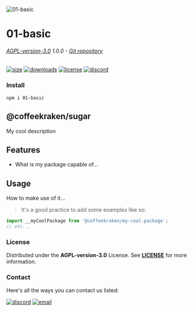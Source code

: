 <!--
/**
 * @name            README
 * @namespace       doc
 * @type            Markdown
 * @platform        md
 * @status          wip
 * @menu            Documentation           /doc/readme
 *
 * @since           2.0.0
 * @author    Olivier Bossel <olivier.bossel@gmail.com> (https://coffeekraken.io)
 */
-->


<!-- image -->

![01-basic](https://cdnv2.coffeekraken.io/readme-header.png)


<!-- header -->

# 01-basic

###### [AGPL-version-3.0](./license) 1.0.0 - [Git repository]()

[![size](https://shields.io/bundlephobia/min/01-basic?style&#x3D;for-the-badge)](https://www.npmjs.com/package/01-basic)
[![downloads](https://shields.io/npm/dm/01-basic?style&#x3D;for-the-badge)](https://www.npmjs.com/package/01-basic)
[![license](https://shields.io/npm/l/01-basic?style&#x3D;for-the-badge)](./LICENSE)
[![discord](https://img.shields.io/discord/940362961682333767?color&#x3D;5100FF&amp;label&#x3D;Join%20us%20on%20Discord&amp;style&#x3D;for-the-badge)](https://discord.gg/HzycksDJ)




<!-- description -->




<!-- install -->

### Install

```shell
npm i 01-basic

```



## @coffeekraken/sugar

My cool description

## Features

-   What is my package capable of...

## Usage

How to make use of it...

> It's a good practice to add some examples like so:

```js
import __myCoolPackage from '@coffeekraken/my-cool-package';
// etc...

```




<!-- doc-menu -->




<!-- License -->

### License

Distributed under the **AGPL-version-3.0** License. See **[LICENSE](./license)** for more information.


<!-- Contact -->

### Contact

Here's all the ways you can contact us listed:

[![discord](https://img.shields.io/badge/Join%20us%20on%20discord-Join-blueviolet?style&#x3D;[config.shieldsio.style]&amp;logo&#x3D;discord)](https://discord.gg/HzycksDJ)
[![email](https://img.shields.io/badge/Email%20us-Go-green?style&#x3D;[config.shieldsio.style]&amp;logo&#x3D;Mail.Ru)](mailto:)

